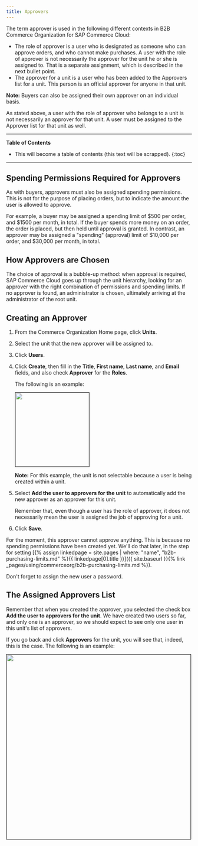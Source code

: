 ```yaml
---
title: Approvers
---
```


The term approver is used in the following different contexts in B2B Commerce Organization for SAP Commerce Cloud:

- The role of approver is a user who is designated as someone who can approve orders, and who cannot make purchases. A user with the role of approver is not necessarily the approver for the unit he or she is assigned to. That is a separate assignment, which is described in the next bullet point.
- The approver for a unit is a user who has been added to the Approvers list for a unit. This person is an official approver for anyone in that unit.

**Note:** Buyers can also be assigned their own approver on an individual basis.

As stated above, a user with the role of approver who belongs to a unit is not necessarily an approver for that unit. A user must be assigned to the Approver list for that unit as well.

***

**Table of Contents**

- This will become a table of contents (this text will be scrapped).
{:toc}

***

## Spending Permissions Required for Approvers

As with buyers, approvers must also be assigned spending permissions. This is not for the purpose of placing orders, but to indicate the amount the user is allowed to approve.

For example, a buyer may be assigned a spending limit of $500 per order, and $1500 per month, in total. If the buyer spends more money on an order, the order is placed, but then held until approval is granted. In contrast, an approver may be assigned a "spending" (approval) limit of $10,000 per order, and $30,000 per month, in total.

## How Approvers are Chosen

The choice of approval is a bubble-up method: when approval is required, SAP Commerce Cloud goes up through the unit hierarchy, looking for an approver with the right combination of permissions and spending limits. If no approver is found, an administrator is chosen, ultimately arriving at the administrator of the root unit.

## Creating an Approver

1. From the Commerce Organization Home page, click **Units**.

2. Select the unit that the new approver will be assigned to.

3. Click **Users**.

4. Click **Create**, then fill in the **Title**, **First name**, **Last name**, and **Email** fields, and also check **Approver** for the **Roles**.

   The following is an example:

   <img src="{{ site.baseurl }}/assets/images/commerceorg/unit_hh-1c1-createapprover.png" alt="" width="200" border="1px" />

   **Note:** For this example, the unit is not selectable because a user is being created within a unit.

5. Select **Add the user to approvers for the unit** to automatically add the new approver as an approver for this unit.

   Remember that, even though a user has the role of approver, it does not necessarily mean the user is assigned the job of approving for a unit.

6. Click **Save**.

For the moment, this approver cannot approve anything. This is because no spending permissions have been created yet. We'll do that later, in the step for setting [{% assign linkedpage = site.pages | where: "name", "b2b-purchasing-limits.md" %}{{ linkedpage[0].title }}]({{ site.baseurl }}{% link _pages/using/commerceorg/b2b-purchasing-limits.md %}).

Don't forget to assign the new user a password.

## The Assigned Approvers List

Remember that when you created the approver, you selected the check box **Add the user to approvers for the unit**. We have created two users so far, and only one is an approver, so we should expect to see only one user in this unit's list of approvers.

If you go back and click **Approvers** for the unit, you will see that, indeed, this is the case. The following is an example:

<img src="{{ site.baseurl }}/assets/images/commerceorg/unit_hh-1c2-approverlist.png" alt="" width="500" border="1px" />
